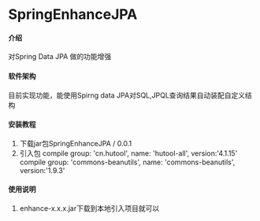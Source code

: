 # SpringEnhanceJPA

#### 介绍
对Spring Data JPA 做的功能增强

#### 软件架构
目前实现功能，能使用Spirng data JPA对SQL,JPQL查询结果自动装配自定义结构


#### 安装教程

1.  下载jar包SpringEnhanceJPA /  0.0.1
2.  引入包
	compile group: 'cn.hutool', name: 'hutool-all', version:'4.1.15'</br>
	compile group: 'commons-beanutils', name: 'commons-beanutils', version:'1.9.3'


#### 使用说明

1.  enhance-x.x.x.jar下载到本地引入项目就可以

